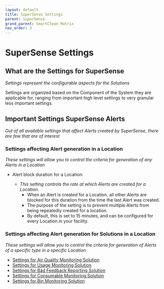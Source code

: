 ```yaml
---
layout: default
title: SuperSense Settings
parent: SuperSense
grand_parent: SmartClean Matrix
nav_order: 3
---
```

# SuperSense Settings

## What are the Settings for SuperSense
*Settings represent the configurable aspects for the Solutions*

Settings are organized based on the Component of the System they are applicable for, ranging from 
important high level settings to very granular less important settings.

## Important Settings SuperSense Alerts
*Out of all available settings that affect Alerts created by SuperSense, there are few that are of interest*

### Settings affecting Alert generation in a Location
*These settings will allow you to control the criteria for generation of any Alerts in a Location*

- Alert block duration for a Location:
    
  - *This setting controls the rate at which Alerts are created for a Location.*
    - When an Alert is created for a Location, all other Alerts are blocked for this duration from the time the last Alert was created.
    - The purpose of the setting is to prevent multiple Alerts from being repeatedly created for a location.
    - By default, this is set to 15 minutes, and can be configured for every Location in your facility.

### Settings affecting Alert generation for Solutions in a Location
*These settings will allow you to control the criteria for generation of Alerts of a specific type in a specific Location*

- [Settings for Air Quality Monitoring Solution](/vcs_aq_settings.html)
- [Settings for Usage Monitoring Solution](/vcs_pc_settings.html)
- [Settings for Bad Feedback Reporting Solution](/vcs_fd_settings.html)
- [Settings for Consumable Monitoring Solution](/vcs_cmd_settings.html)
- [Settings for Bin Monitoring Solution](/vcs_bin_settings.html)